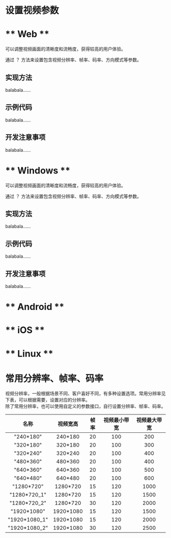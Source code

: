 # 设置视频参数

<!-- tabs:start -->

# ** Web **

可以调整视频画面的清晰度和流畅度，获得较高的用户体验。    

通过 ？ 方法来设置包含视频分辨率、帧率、码率、方向模式等参数。    

## 实现方法

balabala……    

## 示例代码

balabala……    

## 开发注意事项

balabala……  

# ** Windows **

可以调整视频画面的清晰度和流畅度，获得较高的用户体验。    

通过 ？ 方法来设置包含视频分辨率、帧率、码率、方向模式等参数。    

## 实现方法

balabala……    

## 示例代码

balabala……    

## 开发注意事项

balabala……  

# ** Android **

# ** iOS **

# ** Linux **

<!-- tabs:end -->

# 常用分辨率、帧率、码率

视频分辨率，一般根据场景不同、客户喜好不同，有多种设置选项。常用分辨率见下表，可以根据需要，设置对应的分辨率。    
除了常用分辨率，也可以使用自定义的参数接口，自行设置分辨率、帧率、码率。    

名称 | 视频宽高 | 帧率 | 视频最小带宽 | 视频最大带宽
:-: | :-: | :-: | :-: | :-:
"240\*180" | 240\*180 | 20 | 100 | 200
"320\*180" | 320\*180 | 20 | 100 | 300
"320\*240" | 320\*240 | 20 | 100 | 400
"480\*360" | 480\*360 | 20 | 100 | 400
"640\*360" | 640\*360 | 20 | 100 | 500
"640\*480" | 640\*480 | 20 | 100 | 600
"1280\*720" | 1280\*720 | 15 | 120 | 1000
"1280\*720_1" | 1280\*720 | 15 | 120 | 1500
"1280\*720_2" | 1280\*720 | 30 | 120 | 2000
"1920\*1080" | 1920\*1080 | 15 | 120 | 1500
"1920\*1080_1" | 1920\*1080 | 15 | 120 | 2000
"1920\*1080_2" | 1920\*1080 | 30 | 120 | 2500

